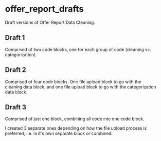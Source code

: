 # offer_report_drafts
Draft versions of Offer Report Data Cleaning.

## Draft 1
Comprised of two code blocks, one for each group of code (cleaning vs. categorization).

## Draft 2
Comprised of four code blocks. One file upload block to go with the cleaning data block, and one file upload block to go with the categorization data block.

## Draft 3
Comprised of just one block, combining all code into one code block.

I created 3 separate ones depending on how the file upload process is preferred, i.e. in it's own separate block or combined. 

